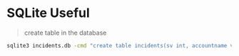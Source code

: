 # SQLite Useful

> create table in the database

```bash
sqlite3 incidents.db -cmd "create table incidents(sv int, accountname varchar(100)));"

```
